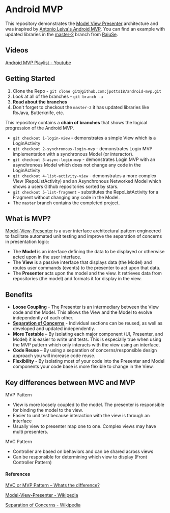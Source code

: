 # Android MVP

This repository demonstrates the [Model View Presenter](http://en.wikipedia.org/wiki/Model%E2%80%93view%E2%80%93presenter) architecture and was inspired by [Antonio Leiva's Android MVP](https://github.com/antoniolg/androidmvp). You can find an example with updated libraries in the [master-2](https://github.com/jpotts18/android-mvp/tree/master-2) branch from [RajuSe](https://github.com/RajuSE).

## Videos

[Android MVP Playlist - Youtube](https://www.youtube.com/playlist?list=PLfbTKxZYb1mhQQaajZw0OntPcioSPdfKM)

## Getting Started

1. Clone the Repo - ``git clone git@github.com:jpotts18/android-mvp.git``
1. Look at all of the branches - ``git branch -a``
2. **Read about the branches**
1. Don't forget to checkout the `master-2` it has updated libraries like RxJava, Butterknife, etc.

This repository contains a **chain of branches** that shows the logical progression of the Android MVP. 

* ``git checkout 1-login-view`` - demonstrates a simple View which is a LoginActivity
* ``git checkout 2-synchronous-login-mvp`` - demonstrates Login MVP implementation with a synchronous Model (or interactor).
* ``git checkout 3-async-login-mvp`` - demonstrates Login MVP with an asynchronous Model which does not change any code in the LoginActivity
* ``git checkout 4-list-activity-view`` - demonstrates a more complex View (RepoListActivity) and an Asynchronous Networked Model which shows a users Github repositories sorted by stars.
* ``git checkout 5-list-fragment`` - substitutes the RepoListActivity for a Fragment without changing any code in the Model. 
* The ``master`` branch contains the completed project. 

## What is MVP?

[Model-View-Presenter](http://en.wikipedia.org/wiki/Model%E2%80%93view%E2%80%93presenter) is a user interface architectural pattern engineered to facilitate automated unit testing and improve the separation of concerns in presentation logic:

* The **Model** is an interface defining the data to be displayed or otherwise acted upon in the user interface.
* The **View** is a passive interface that displays data (the Model) and routes user commands (events) to the presenter to act upon that data.
* The **Presenter** acts upon the model and the view. It retrieves data from repositories (the model) and formats it for display in the view.


## Benefits

* **Loose Coupling** - The Presenter is an intermediary between the View code and the Model. This allows the View and the Model to evolve independently of each other.
* **[Separation of Concerns](http://en.wikipedia.org/wiki/Separation_of_concerns)** - Individual sections can be reused, as well as developed and updated independently. 
* **More Testable** – By isolating each major component (UI, Presenter, and Model) it is easier to write unit tests. This is especially true when using the MVP pattern which only interacts with the view using an interface.
* **Code Reuse** – By using a separation of concerns/responsible design approach you will increase code reuse. 
* **Flexibility** - By isolating most of your code into the Presenter and Model components your code base is more flexible to change in the View. 

## Key differences between MVC and MVP
 
MVP Pattern
* View is more loosely coupled to the model. The presenter is responsible for binding the model to the view.
* Easier to unit test because interaction with the view is through an interface
* Usually view to presenter map one to one. Complex views may have multi presenters.
 
MVC Pattern
* Controller are based on behaviors and can be shared across views
* Can be responsible for determining which view to display (Front Controller Pattern)

#### References
[MVC or MVP Pattern – Whats the difference?](http://www.infragistics.com/community/blogs/todd_snyder/archive/2007/10/17/mvc-or-mvp-pattern-whats-the-difference.aspx)

[Model-View-Presenter - Wikipedia](http://en.wikipedia.org/wiki/Model%E2%80%93view%E2%80%93presenter)

[Separation of Concerns - Wikipedia](http://en.wikipedia.org/wiki/Separation_of_concerns)
